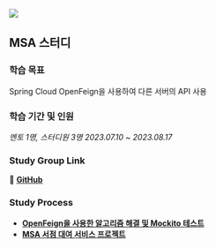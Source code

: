 ![](https://github.com/Heo-y-y/development-blog/assets/112863029/ede601e3-de12-4cef-bac4-14b3e73b1bf3)
## MSA 스터디
### 학습 목표
Spring Cloud OpenFeign을 사용하여 다른 서버의 API 사용
### 학습 기간 및 인원
*멘토 1명, 스터디원 3명 2023.07.10 ~ 2023.08.17*
### Study Group Link
📎 **[GitHub](https://github.com/orgs/yet-another-study-group/repositories)**
### Study Process
- **[OpenFeign을 사용한 알고리즘 해결 및 Mockito 테스트](오픈페인알고리즘.md)**
- **[MSA 서점 대여 서비스 프로젝트](MSA서점대여프로젝트/README.md)**
